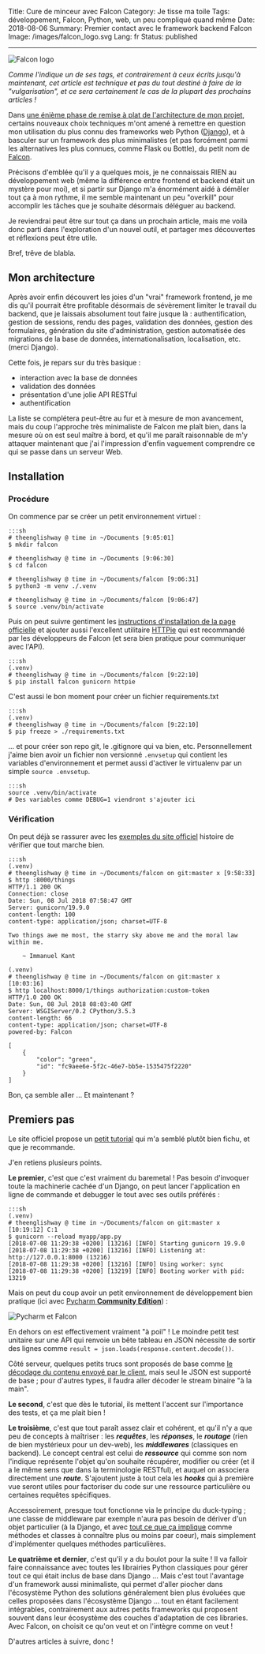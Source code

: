 Title: Cure de minceur avec Falcon
Category: Je tisse ma toile
Tags: développement, Falcon, Python, web, un peu compliqué quand même
Date: 2018-08-06
Summary: Premier contact avec le framework backend Falcon
Image: /images/falcon_logo.svg
Lang: fr
Status: published

___

![Falcon logo][falcon-logo]

_Comme l'indique un de ses tags, et contrairement à ceux écrits jusqu'à maintenant,
cet article est technique et pas du tout destiné à faire de la "vulgarisation",
et ce sera certainement le cas de la plupart des prochains articles !_

Dans [une énième phase de remise à plat de l'architecture de mon projet][erasing-all],
certains nouveaux choix techniques m'ont amené à remettre en question mon
utilisation du plus connu des frameworks web Python ([Django][django]), et à
basculer sur un framework des plus minimalistes (et pas forcément parmi les
alternatives les plus connues, comme Flask ou Bottle),
du petit nom de [Falcon][falcon].

Précisons d'emblée qu'il y a quelques mois, je ne connaissais RIEN au
développement web (même la différence entre frontend et backend était un
mystère pour moi), et si partir sur Django m'a énormément aidé à démêler tout
ça à mon rythme, il me semble maintenant un peu "overkill" pour accomplir les
tâches que je souhaite désormais déléguer au backend.

Je reviendrai peut être sur tout ça dans un prochain article, mais me voilà
donc parti dans l'exploration d'un nouvel outil, et partager mes découvertes
et réflexions peut être utile.

Bref, trêve de blabla.

## Mon architecture

Après avoir enfin découvert les joies d'un "vrai" framework frontend, je me dis
qu'il pourrait être profitable désormais de sévèrement limiter le travail du
backend, que je laissais absolument tout faire jusque là : authentification, gestion de
sessions, rendu des pages, validation des données, gestion des formulaires,
génération du site d'administration, gestion
automatisée des migrations de la base de données, internationalisation,
localisation, etc. (merci Django).

Cette fois, je repars sur du très basique :

* interaction avec la base de données
* validation des données
* présentation d'une jolie API RESTful
* authentification

La liste se complétera peut-être au fur et à mesure de mon avancement, mais du
coup l'approche très minimaliste de Falcon me plaît bien, dans la mesure où
on est seul maître à bord, et qu'il me paraît raisonnable de m'y attaquer
maintenant que j'ai l'impression d'enfin vaguement comprendre ce qui se passe
dans un serveur Web.

## Installation

### Procédure

On commence par se créer un petit environnement virtuel :

    :::sh
    # theenglishway @ time in ~/Documents [9:05:01]
    $ mkdir falcon

    # theenglishway @ time in ~/Documents [9:06:30]
    $ cd falcon

    # theenglishway @ time in ~/Documents/falcon [9:06:31]
    $ python3 -m venv ./.venv

    # theenglishway @ time in ~/Documents/falcon [9:06:47]
    $ source .venv/bin/activate

Puis on peut suivre gentiment les
[instructions d'installation de la page officielle][falcon-install] et
ajouter aussi l'excellent utilitaire [HTTPie][httpie] qui est recommandé par les
développeurs de Falcon (et sera bien pratique pour communiquer avec l'API).

    :::sh
    (.venv)
    # theenglishway @ time in ~/Documents/falcon [9:22:10]
    $ pip install falcon gunicorn httpie

C'est aussi le bon moment pour créer un fichier requirements.txt

    :::sh
    (.venv)
    # theenglishway @ time in ~/Documents/falcon [9:22:10]
    $ pip freeze > ./requirements.txt

... et pour créer son repo git, le .gitignore qui va bien, etc. Personnellement
j'aime bien avoir un fichier non versionné `.envsetup` qui contient les
variables d'environnement et permet aussi d'activer le virtualenv par un simple
`source .envsetup`.

    :::sh
    source .venv/bin/activate
    # Des variables comme DEBUG=1 viendront s'ajouter ici

### Vérification

On peut déjà se rassurer avec les [exemples du site officiel][falcon-examples]
histoire de vérifier que tout marche bien.

    :::sh
    (.venv)
    # theenglishway @ time in ~/Documents/falcon on git:master x [9:58:33]
    $ http :8000/things
    HTTP/1.1 200 OK
    Connection: close
    Date: Sun, 08 Jul 2018 07:58:47 GMT
    Server: gunicorn/19.9.0
    content-length: 100
    content-type: application/json; charset=UTF-8

    Two things awe me most, the starry sky above me and the moral law within me.

        ~ Immanuel Kant

    (.venv)
    # theenglishway @ time in ~/Documents/falcon on git:master x [10:03:16]
    $ http localhost:8000/1/things authorization:custom-token
    HTTP/1.0 200 OK
    Date: Sun, 08 Jul 2018 08:03:40 GMT
    Server: WSGIServer/0.2 CPython/3.5.3
    content-length: 66
    content-type: application/json; charset=UTF-8
    powered-by: Falcon

    [
        {
            "color": "green",
            "id": "fc9aee6e-5f2c-46e7-bb5e-1535475f2220"
        }
    ]

Bon, ça semble aller ... Et maintenant ?

## Premiers pas

Le site officiel propose un [petit tutorial][falcon-tutorial] qui m'a semblé
plutôt bien fichu, et que je recommande.

J'en retiens plusieurs points.

**Le premier**, c'est que c'est vraiment du baremetal ! Pas besoin d'invoquer
toute la machinerie cachée d'un Django, on peut lancer l'application en ligne
de commande et debugger le tout avec ses outils préférés :

    :::sh
    (.venv)
    # theenglishway @ time in ~/Documents/falcon on git:master x [10:19:12] C:1
    $ gunicorn --reload myapp/app.py
    [2018-07-08 11:29:38 +0200] [13216] [INFO] Starting gunicorn 19.9.0
    [2018-07-08 11:29:38 +0200] [13216] [INFO] Listening at: http://127.0.0.1:8000 (13216)
    [2018-07-08 11:29:38 +0200] [13216] [INFO] Using worker: sync
    [2018-07-08 11:29:38 +0200] [13219] [INFO] Booting worker with pid: 13219

Mais on peut du coup avoir un petit environnement de développement bien pratique
(ici avec [Pycharm **Community Edition**][pycharm]) :

![Pycharm et Falcon][pycharm-falcon]

En dehors on est effectivement vraiment "à poil" ! Le moindre petit test unitaire
sur une API qui renvoie un bête tableau en JSON nécessite de
sortir des lignes comme `result = json.loads(response.content.decode())`.

Côté serveur, quelques petits trucs sont proposés de base comme
[le décodage du contenu envoyé par le client][falcon-media], mais seul le JSON
est supporté de base ; pour d'autres types, il faudra aller décoder le stream
binaire "à la main".

**Le second**, c'est que dès le tutorial, ils mettent l'accent sur l'importance
des tests, et ça me plait bien !

**Le troisième**, c'est que tout paraît assez clair et cohérent, et qu'il n'y a
que peu de concepts à maîtriser : les **_requêtes_**, les **_réponses_**,
le **_routage_** (rien de bien mystérieux pour un dev-web), les **_middlewares_**
(classiques en backend). Le concept central est celui de **_ressource_** qui
comme son nom l'indique représente
l'objet qu'on souhaite récupérer, modifier ou créer (et il a le même sens que
dans la terminologie RESTful), et auquel on associera directement une **_route_**.
S'ajoutent juste à tout cela les **_hooks_** qui à première vue seront utiles pour
factoriser du code sur une ressource particulière ou certaines requêtes
spécifiques.

Accessoirement, presque tout fonctionne via le principe du duck-typing ; une
classe de middleware par exemple n'aura pas besoin de dériver d'un objet
particulier (à la Django, et avec [tout ce que ça implique][django-cbv] comme
méthodes et classes à connaître plus ou moins par coeur),
mais simplement d'implémenter quelques méthodes particulières.

**Le quatrième et dernier**, c'est qu'il y a du boulot pour la suite ! Il va
falloir faire connaissance avec toutes les librairies Python classiques pour gérer
tout ce qui était inclus de base dans Django ... Mais c'est tout l'avantage d'un
framework aussi minimaliste, qui permet d'aller piocher dans l'écosystème Python
des solutions généralement bien plus évoluées que celles proposées dans
l'écosystème Django ... tout en étant facilement intégrables, contrairement aux
autres petits frameworks qui proposent souvent dans leur écosystème des couches
d'adaptation de ces libraries. Avec Falcon, on choisit ce qu'on veut et on
l'intègre comme on veut !

D'autres articles à suivre, donc !


[erasing-all]: {filename}/content/on-efface-tout.md
[falcon-logo]: {filename}/images/falcon_logo.svg
[falcon-install]: https://falcon.readthedocs.io/en/stable/user/install.html#install
[httpie]: https://github.com/jkbr/httpie
[falcon-examples]: https://falcon.readthedocs.io/en/stable/user/quickstart.html
[falcon-tutorial]: https://falcon.readthedocs.io/en/stable/user/tutorial.html
[falcon]: https://falconframework.org/
[falcon-media]: https://falcon.readthedocs.io/en/stable/api/media.html#media
[pycharm-falcon]: {filename}/images/pycharm-falcon.png
[django-cbv]: https://ccbv.co.uk/
[django]: https://www.djangoproject.com/
[pycharm]: https://www.jetbrains.com/pycharm/download/
[flask]: http://flask.pocoo.org/
[bottle]: https://bottlepy.org/docs/dev/
